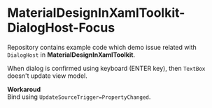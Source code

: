 ﻿# MaterialDesignInXamlToolkit-DialogHost-Focus

Repository contains example code which demo issue related with `DialogHost` in **MaterialDesignInXamlToolkit**.

When dialog is confirmed using keyboard (ENTER key), then `TextBox` doesn't update view model.

**Workaroud**  
Bind using `UpdateSourceTrigger=PropertyChanged`.
